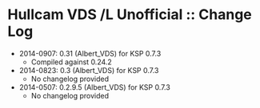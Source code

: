 # Hullcam VDS /L Unofficial :: Change Log

* 2014-0907: 0.31 (Albert_VDS) for KSP 0.7.3
	+ Compiled against 0.24.2
* 2014-0823: 0.3 (Albert_VDS) for KSP 0.7.3
	+ No changelog provided
* 2014-0507: 0.2.9.5 (Albert_VDS) for KSP 0.7.3
	+ No changelog provided
